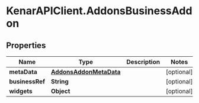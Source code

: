 # KenarAPIClient.AddonsBusinessAddon

## Properties

Name | Type | Description | Notes
------------ | ------------- | ------------- | -------------
**metaData** | [**AddonsAddonMetaData**](AddonsAddonMetaData.md) |  | [optional] 
**businessRef** | **String** |  | [optional] 
**widgets** | **Object** |  | [optional] 


